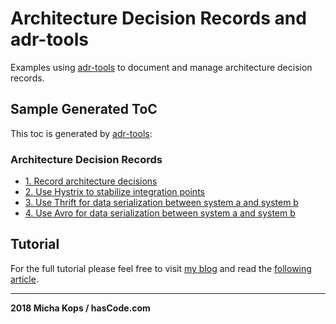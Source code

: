 # Architecture Decision Records and adr-tools

Examples using [adr-tools] to document and manage architecture decision records.

## Sample Generated ToC

This toc is generated by [adr-tools]:

### Architecture Decision Records

* [1. Record architecture decisions](doc/architecture/decisions/0001-record-architecture-decisions.md)
* [2. Use Hystrix to stabilize integration points](doc/architecture/decisions/0002-use-hystrix-to-stabilize-integration-points.md)
* [3. Use Thrift for data serialization between system a and system b](doc/architecture/decisions/0003-use-thrift-for-data-serialization-between-system-a-and-system-b.md)
* [4. Use Avro for data serialization between system a and system b](doc/architecture/decisions/0004-use-avro-for-data-serialization-between-system-a-and-system-b.md)

## Tutorial

For the full tutorial please feel free to visit [my blog] and read the [following article].

----

**2018 Micha Kops / hasCode.com**

   [adr-tools]:https://github.com/npryce/adr-tools
   [my blog]:https://www.hascode.com/
   [following article]:https://www.hascode.com/2018/05/managing-architecture-decision-records-with-adr-tools/